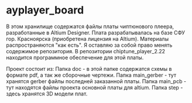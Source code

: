 ﻿# ayplayer_board
В этом хранилище содержатся файлы платы чиптюнового плеера, разработанные в Altium Designer.
Плата разрабатывалась на базе СФУ гор. Красноярска (приобретена лицензия на Altium).
Материалы распространяются "как есть".
Я оставляю за собой право менять содержимое репозитория.
В репозитории chiptune_player_2.22 находится программное обеспечение для этой платы.

Проект состоит из:
Папка doc - в этой папке содержатся схемы в формате pdf, а так же сборочные чертежи.
Папка main_gerber - тут хранятся gerber файлы последней заказанной платы.
Папка main_pcb - тут находятся файлы проекта основной платы для altium.
Папка step - здесь хранятся 3D модели плат.